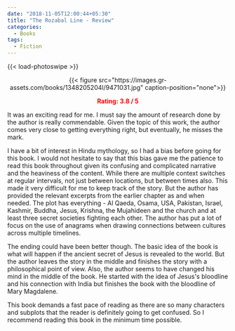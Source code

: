 ```yaml
---
date: "2018-11-05T12:00:44+05:30"
title: "The Rozabal Line - Review"
categories:
  - Books
tags:
  - Fiction
---
```


{{< load-photoswipe >}}

<center>{{< figure src="https://images.gr-assets.com/books/1348205204l/9471031.jpg" caption-position="none">}}

<span style="color:red">**Rating: 3.8 / 5**</span>
</center>

It was an exciting read for me. I must say the amount of research done by the author is really commendable. Given the topic of this work, the author comes very close to getting everything right, but eventually, he misses the mark.

I have a bit of interest in Hindu mythology, so I had a bias before going for this book. I would not hesitate to say that this bias gave me the patience to read this book throughout given its confusing and complicated narrative and the heaviness of the content. While there are multiple context switches at regular intervals, not just between locations, but between times also. This made it very difficult for me to keep track of the story. But the author has provided the relevant excerpts from the earlier chapter as and when needed. The plot has everything - Al Qaeda, Osama, USA, Pakistan, Israel, Kashmir, Buddha, Jesus, Krishna, the Mujahideen and the church and at least three secret societies fighting each other. The author has put a lot of focus on the use of anagrams when drawing connections between cultures across multiple timelines.

The ending could have been better though. The basic idea of the book is what will happen if the ancient secret of Jesus is revealed to the world. But the author leaves the story in the middle and finishes the story with a philosophical point of view. Also, the author seems to have changed his mind in the middle of the book. He started with the idea of Jesus's bloodline and his connection with India but finishes the book with the bloodline of Mary Magdalene.

This book demands a fast pace of reading as there are so many characters and subplots that the reader is definitely going to get confused. So I recommend reading this book in the minimum time possible.